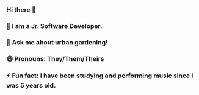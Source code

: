 ### Hi there 👋

<!--
**marliemarls/marliemarls** is a ✨ _special_ ✨ repository because its `README.md` (this file) appears on your GitHub profile.

Here are some ideas to get you started:

-->

### 🌱 I am a Jr. Software Developer.
### 💬 Ask me about urban gardening!
### 😄 Pronouns: They/Them/Theirs
### ⚡ Fun fact: I have been studying and performing music since I was 5 years old. 
